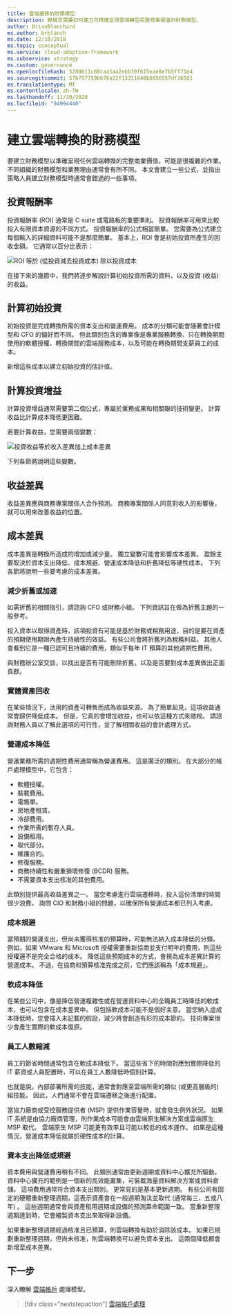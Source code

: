 ```yaml
---
title: 雲端遷移的財務模型
description: 瞭解您需要如何建立可精確呈現雲端轉型完整商業價值的財務模型。
author: BrianBlanchard
ms.author: brblanch
ms.date: 12/10/2018
ms.topic: conceptual
ms.service: cloud-adoption-framework
ms.subservice: strategy
ms.custom: governance
ms.openlocfilehash: 5280611c88caa3aa2ebb70f615eae8e7b5ff73e4
ms.sourcegitcommit: 57b757759b676a22f13311640b8856557df36581
ms.translationtype: MT
ms.contentlocale: zh-TW
ms.lasthandoff: 11/20/2020
ms.locfileid: "94994440"
---
```

# <a name="create-a-financial-model-for-cloud-transformation"></a>建立雲端轉換的財務模型

要建立財務模型以準確呈現任何雲端轉換的完整商業價值，可能是很複雜的作業。 不同組織的財務模型和業務理由通常會有所不同。 本文會建立一些公式，並指出策略人員建立財務模型時通常會錯過的一些事項。

## <a name="return-on-investment"></a>投資報酬率

投資報酬率 (ROI) 通常是 C suite 或電路板的重要準則。 投資報酬率可用來比較投入有限資本資源的不同方式。 投資報酬率的公式相當簡單。 您需要為公式建立每個輸入的詳細資料可能不是那麼簡單。 基本上，ROI 會是初始投資所產生的回收金額。 它通常以百分比表示：

![ROI 等於 (從投資減去投資成本) 除以投資成本](../_images/strategy/formula-roi.png)

在接下來的幾節中，我們將逐步解說計算初始投資所需的資料，以及投資 (收益) 的收益。

## <a name="calculate-initial-investment"></a>計算初始投資

初始投資是完成轉換所需的資本支出和營運費用。 成本的分類可能會隨著會計模型和 CFO 的偏好而不同。 但此類別包含的專案像是專業服務轉換、只在轉換期間使用的軟體授權、轉換期間的雲端服務成本，以及可能在轉換期間支薪員工的成本。

新增這些成本以建立初始投資的估計值。

## <a name="calculate-the-gain-from-investment"></a>計算投資增益

計算投資增益通常需要第二個公式，專屬於業務成果和相關聯的技術變更。 計算收益比計算成本降低更困難。

若要計算收益，您需要兩個變數：

![投資收益等於收入差異加上成本差異](../_images/strategy/formula-gain-from-investment.png)

下列各節將說明這些變數。

## <a name="revenue-deltas"></a>收益差異

收益差異應與商務專案關係人合作預測。 商務專案關係人同意對收入的影響後，就可以用來改善收益的位置。

## <a name="cost-deltas"></a>成本差異

成本差異是轉換所造成的增加或減少量。 獨立變數可能會影響成本差異。 盈餘主要取決於資本支出降低、成本規避、營運成本降低和折舊降低等硬性成本。 下列各節將說明一些要考慮的成本差異。

### <a name="depreciation-reduction-or-acceleration"></a>減少折舊或加速

如需折舊的相關指引，請諮詢 CFO 或財務小組。 下列資訊旨在做為折舊主題的一般參考。

投入資本以取得資產時，該項投資有可能是基於財務或稅務用途，目的是要在資產的預期使用期限內產生持續性的效益。 有些公司會將折舊列為稅務利益。 其他人會看到它是一種已認可且持續的費用，類似于每年 IT 預算的其他週期性費用。

與財務辦公室交談，以找出是否有可能刪除折舊，以及是否要對成本差異做出正面貢獻。

### <a name="physical-asset-recovery"></a>實體資產回收

在某些情況下，汰用的資產可轉售而成為收益來源。 為了簡單起見，這項收益通常會歸併降低成本。 但是，它真的會增加收益，也可以依這種方式來徵稅。 請諮詢財務人員以了解此選項的可行性，並了解相關收益的會計處理方式。

### <a name="operational-cost-reductions"></a>營運成本降低

營運業務所需的週期性費用通常稱為營運費用。 這是廣泛的類別。 在大部分的帳戶處理模型中，它包含：

- 軟體授權。
- 裝載費用。
- 電帳單。
- 房地產租賃。
- 冷卻費用。
- 作業所需的暫存人員。
- 設備租用。
- 取代部分。
- 維護合約。
- 修復服務。
- 商務持續性和嚴重損壞修復 (BCDR) 服務。
- 不需要資本支出核准的其他費用。

此類別提供最高收益差異之一。 當您考慮進行雲端遷移時，投入這份清單的時間很少浪費。 詢問 CIO 和財務小組的問題，以確保所有營運成本都已列入考慮。

### <a name="cost-avoidance"></a>成本規避

當預期的營運支出，但尚未獲得核准的預算時，可能無法納入成本降低的分類。 例如，如果 VMware 和 Microsoft 授權需要重新協商並支付明年的費用，則這些授權還不是完全合格的成本。 降低這些預期成本的方式，會視為成本差異計算的營運成本。 不過，在協商和預算核准完成之前，它們應該稱為「成本規避」。

### <a name="soft-cost-reductions"></a>軟成本降低

在某些公司中，像是降低營運複雜性或在營運資料中心的全職員工時降低的軟成本，也可以包含在成本差異中。 但包括軟成本可能不是個好主意。 當您納入虛成本降低時，您會插入未記載的假設，減少將會創造有形的成本節約。 技術專案很少會產生實際的軟成本復原。

### <a name="headcount-reductions"></a>員工人數縮減

員工的節省時間通常包含在軟成本降低下。 當這些省下的時間對應到實際降低的 IT 薪資或人員配置時，可以在員工人數降低時個別計算。

也就是說，內部部署所需的技能，通常會對應至雲端所需的類似 (或更高層級的) 組技能。 因此，人們通常不會在雲端遷移之後進行配置。

當協力廠商或受控服務提供者 (MSP) 提供作業容量時，就會發生例外狀況。 如果 IT 系統是由協力廠商管理，則作業成本可能會由雲端原生解決方案或雲端原生 MSP 取代。 雲端原生 MSP 可能更有效率且可能以較低的成本運作。 如果是這種情況，營運成本降低就屬於硬性成本的計算。

### <a name="capital-expense-reductions-or-avoidance"></a>資本支出降低或規避

資本費用與營運費用稍有不同。 此類別通常由更新週期或資料中心擴充所驅動。 資料中心擴充的範例是一個新的高效能叢集，可裝載海量資料解決方案或資料倉儲。 這項費用通常符合資本支出類別。 更常見的是基本更新週期。 有些公司有固定的硬體重新整理週期，這表示資產會在一般週期淘汰並取代 (通常每三、五或八年) 。 這些週期通常會與資產租用週期或設備的預測壽命範圍一致。 當重新整理週期達到時，它會繪製資本支出來取得新設備。

如果重新整理週期經過核准且已預算，則雲端轉換有助於消除該成本。 如果已規劃重新整理週期，但尚未核准，則雲端轉換可以避免資本支出。 這兩個降低都會新增至成本差異。

## <a name="next-steps"></a>下一步

深入瞭解 [雲端帳戶](./cloud-accounting.md) 處理模型。

> [!div class="nextstepaction"]
> [雲端帳戶處理](./cloud-accounting.md)
